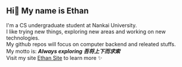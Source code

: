 ## Hi👋 My name is Ethan 

I'm a CS undergraduate student at Nankai University.  
I like trying new things, exploring new areas and working on new technologies.  
My github repos will focus on computer backend and releated stuffs.  
My motto is: **_Always exploring 吾将上下而求索_**  
Visit my site [Ethan Site](https://www.ethan2k04.icu/) to learn more ✨  
<!--
**Ethan2k04/Ethan2k04** is a ✨ _special_ ✨ repository because its `README.md` (this file) appears on your GitHub profile.

Here are some ideas to get you started:

- 🔭 I’m currently working on ...
- 🌱 I’m currently learning ...
- 👯 I’m looking to collaborate on ...
- 🤔 I’m looking for help with ...
- 💬 Ask me about ...
- 📫 How to reach me: ...
- 😄 Pronouns: ...
- ⚡ Fun fact: ...
-->
